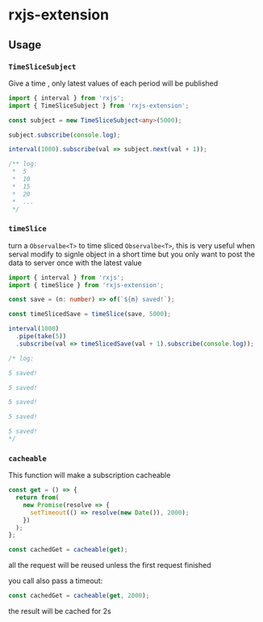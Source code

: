 # rxjs-extension

## Usage

### `TimeSliceSubject`

Give a time , only latest values of each period will be published

```ts
import { interval } from 'rxjs';
import { TimeSliceSubject } from 'rxjs-extension';

const subject = new TimeSliceSubject<any>(5000);

subject.subscribe(console.log);

interval(1000).subscribe(val => subject.next(val + 1));

/** log:
 *  5
 *  10
 *  15
 *  20
 *  ...
 */
```

### `timeSlice`

turn a `Observalbe<T>` to time sliced `Observalbe<T>`, this is very useful when serval modify to signle object in a short time but you only want to post the data to server once with the latest value

```ts
import { interval } from 'rxjs';
import { timeSlice } from 'rxjs-extension';

const save = (n: number) => of(`${n} saved!`);

const timeSlicedSave = timeSlice(save, 5000);

interval(1000)
  .pipe(take(5))
  .subscribe(val => timeSlicedSave(val + 1).subscribe(console.log));

/* log:

5 saved! ​​​​​

5 saved! ​​​​​

5 saved! ​​​​​

5 saved! ​​​​​

5 saved! ​​​
*/
```

### `cacheable`

This function will make a subscription cacheable

```ts
const get = () => {
  return from(
    new Promise(resolve => {
      setTimeout(() => resolve(new Date()), 2000);
    })
  );
};

const cachedGet = cacheable(get);
```

all the request will be reused unless the first request finished

you call also pass a timeout:

```ts
const cachedGet = cacheable(get, 2000);
```

the result will be cached for 2s
